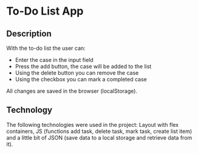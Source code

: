 # To-Do List App

## Description
With the to-do list the user can:

- Enter the case in the input field
- Press the add button, the case will be added to the list
- Using the delete button you can remove the case 
- Using the checkbox you can mark a completed case

All changes are saved in the browser (localStorage).

## Technology
The following technologies were used in the project:
Layout with flex containers, JS (functions add task, delete task, mark task, create list item) and a little bit of JSON (save data to a local storage and retrieve data from it).
